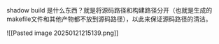 
shadow build 是什么东西？就是将源码路径和构建路径分开（也就是生成的makefile文件和其他产物都不放到源码路径），以此来保证源码路径的清洁。

![[Pasted image 20250121215139.png]]